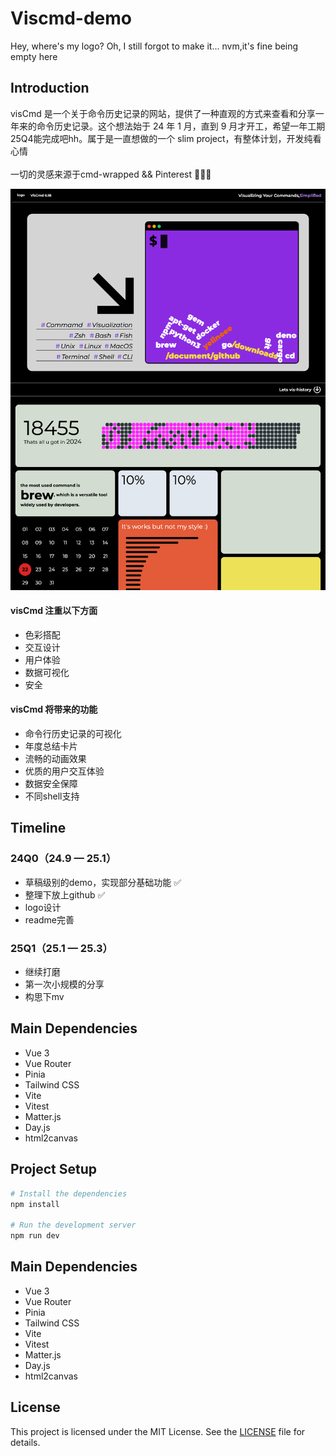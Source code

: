 # Viscmd-demo
Hey, where's my logo? Oh, I still forgot to make it... nvm,it's fine being empty here
## Introduction
visCmd 是一个关于命令历史记录的网站，提供了一种直观的方式来查看和分享一年来的命令历史记录。这个想法始于 24 年 1 月，直到 9 月才开工，希望一年工期25Q4能完成吧hh。属于是一直想做的一个 slim project，有整体计划，开发纯看心情
<br><br>
一切的灵感来源于cmd-wrapped && Pinterest 🤔🤔🤔

![mianpage](public/mianPage_01B.png)

#### visCmd 注重以下方面
- 色彩搭配
- 交互设计
- 用户体验
- 数据可视化
- 安全

#### visCmd 将带来的功能
- 命令行历史记录的可视化
- 年度总结卡片
- 流畅的动画效果
- 优质的用户交互体验
- 数据安全保障
- 不同shell支持 

## Timeline

### 24Q0（24.9 — 25.1）
- 草稿级别的demo，实现部分基础功能 ✅
- 整理下放上github ✅
- logo设计
- readme完善

### 25Q1（25.1 — 25.3）
- 继续打磨
- 第一次小规模的分享
- 构思下mv

## Main Dependencies

- Vue 3
- Vue Router
- Pinia
- Tailwind CSS
- Vite
- Vitest
- Matter.js
- Day.js
- html2canvas


## Project Setup
```sh
# Install the dependencies
npm install

# Run the development server
npm run dev
```

## Main Dependencies

- Vue 3
- Vue Router
- Pinia
- Tailwind CSS
- Vite
- Vitest
- Matter.js
- Day.js
- html2canvas

## License

This project is licensed under the MIT License. See the [LICENSE](LICENSE) file for details.